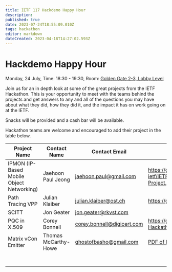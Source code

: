 ```yaml
---
title: IETF 117 Hackdemo Happy Hour
description: 
published: true
date: 2023-07-24T18:55:09.010Z
tags: hackathon
editor: markdown
dateCreated: 2023-04-18T14:27:02.593Z
---
```


# Hackdemo Happy Hour
Monday, 24 July, Time: 18:30 - 19:30, Room: [Golden Gate 2-3, Lobby Level](https://datatracker.ietf.org/meeting/117/floor-plan?room=golden-gate-2-3)

Join us for an in depth look at some of the great projects from the IETF Hackathon. This is your opportunity to meet with the teams behind the projects and get answers to any and all of the questions you may have about what they did, how they did it, and the impact it has on work going on at the IETF. 

Snacks will be provided and a cash bar will be available.

Hackathon teams are welcome and encouraged to add their project in the table below.

| Project Name  |  Contact Name |  Contact Email |  Reference Link  |
|---|---|---|---|
| IPMON (IP-Based Mobile Object Networking)  | Jaehoon Paul Jeong  | jaehoon.paul@gmail.com  | https://github.com/ipwave-hackathon-ietf/IETF-117-IPMON-Hackathon-Project.git  |
|Path Tracing VPP   | Julian Klaiber   | julian.klaiber@ost.ch   | https://gerrit.fd.io/r/c/vpp/+/39257/1..3 |
| SCITT  | Jon Geater  | jon.geater@rkvst.com  |   |
|PQC in X.509 | Corey Bonnell | corey.bonnell@digicert.com | https://github.com/IETF-Hackathon/pqc-certificates |
|Matrix vCon Emitter | Thomas McCarthy-Howe | ghostofbasho@gmail.com | [PDF of Presentation](https://github.com/IETF-Hackathon/ietf117-project-presentations/blob/main/matrix-vcon-emitter.pdf) |
|   |   |   |   |
|   |   |   |   |
|   |   |   |   |
|   |   |   |   |
|   |   |   |   |
|   |   |   |   |
|   |   |   |   |

